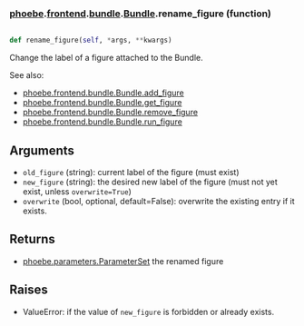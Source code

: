 ### [phoebe](phoebe.md).[frontend](phoebe.frontend.md).[bundle](phoebe.frontend.bundle.md).[Bundle](phoebe.frontend.bundle.Bundle.md).rename_figure (function)


```py

def rename_figure(self, *args, **kwargs)

```



Change the label of a figure attached to the Bundle.

See also:
* [phoebe.frontend.bundle.Bundle.add_figure](phoebe.frontend.bundle.Bundle.add_figure.md)
* [phoebe.frontend.bundle.Bundle.get_figure](phoebe.frontend.bundle.Bundle.get_figure.md)
* [phoebe.frontend.bundle.Bundle.remove_figure](phoebe.frontend.bundle.Bundle.remove_figure.md)
* [phoebe.frontend.bundle.Bundle.run_figure](phoebe.frontend.bundle.Bundle.run_figure.md)

Arguments
----------
* `old_figure` (string): current label of the figure (must exist)
* `new_figure` (string): the desired new label of the figure
    (must not yet exist, unless `overwrite=True`)
* `overwrite` (bool, optional, default=False): overwrite the existing
    entry if it exists.

Returns
--------
* [phoebe.parameters.ParameterSet](phoebe.parameters.ParameterSet.md) the renamed figure

Raises
--------
* ValueError: if the value of `new_figure` is forbidden or already exists.

